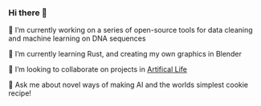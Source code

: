 ### Hi there 👋

<!--
**JELAshford/JELAshford** is a ✨ _special_ ✨ repository because its `README.md` (this file) appears on your GitHub profile.

Here are some ideas to get you started:

- 🔭 I’m currently working on ...
- 🌱 I’m currently learning ...
- 👯 I’m looking to collaborate on ...
- 🤔 I’m looking for help with ...
- 💬 Ask me about ...
- 📫 How to reach me: ...
- 😄 Pronouns: ...
- ⚡ Fun fact: ...
-->

🔭 I’m currently working on a series of open-source tools for data cleaning and machine learning on DNA sequences

🌱 I’m currently learning Rust, and creating my own graphics in Blender

👯 I’m looking to collaborate on projects in [Artifical Life](https://en.wikipedia.org/wiki/Artificial_life)

💬 Ask me about novel ways of making AI and the worlds simplest cookie recipe!
